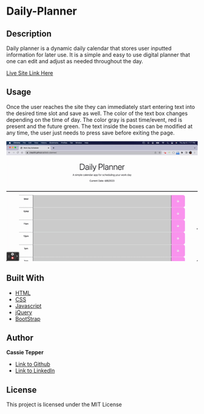 # Daily-Planner

## Description 

Daily planner is a dynamic daily calendar that stores user inputted information for later use. It is a simple and easy to use digital planner that one can edit and adjust as needed throughout the day. 

[Live Site Link Here](https://ctep09.github.io/daily-planner/)

## Usage 

Once the user reaches the site they can immediately start entering text into the desired time slot and save as well. The color of the text box changes depending on the time of day. The color gray is past time/event, red is present and the future green. The text inside the boxes can be modified at any time, the user just needs to press save before exiting the page. 


![Daily Planner](./images/daily-planner.gif)

## Built With

* [HTML](https://developer.mozilla.org/en-US/docs/Web/HTML)
* [CSS](https://developer.mozilla.org/en-US/docs/Web/CSS)
* [Javascript](https://developer.mozilla.org/en-US/docs/Web/JavaScript)
* [jQuery](https://api.jquery.com/)
* [BootStrap](https://getbootstrap.com/docs/5.2/getting-started/introduction/)

## Author

**Cassie Tepper** 

- [Link to Github](https://github.com/CTep09)
- [Link to LinkedIn](https://www.linkedin.com/in/cassie-tepper/)

## License

This project is licensed under the MIT License 